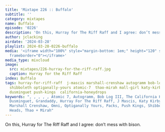 ```yaml
---
title: 'Mixtape 226 :: Buffalo'
subtitle: ''
category: mixtapes
name: Buffalo
episode: '0226'
description: 'On this, Hurray for The Riff Raff and I agree: don’t mess with bison.'
author: jclacking
airdate: '2024-03-28'
playlist: 2024-03-28-0226-buffalo
media: '<iframe width="100%" style="margin-bottom: 1em;" height="120" src="https://www.mixcloud.com/widget/iframe/?feed=%2Flouderthanwar%2Fthe-mixtape-226-buffalo-2024-03-28%2F&hide_artwork=1&hide_cover=1&light=1"
  frameborder="0"></iframe>'
media_type: mixcloud
image:
  src: mixtapes/226-hurray-for-the-riff-raff.jpg
  caption: Hurray for the Riff Raff
index: Buffalo
tags: hurray-for-riff-raff  j-mascis marshall-crenshaw autogramm bob-log-iii omni  grandaddy
  shibboleth optiganally-yours atomic-7  thao-mirah mall-girl katy-kirby  packs talking-heads
  dusminguet push-kings  california-honeydrops
keywords: ", , , , , Atomic 7, Autogramm, Bob Log III, The California Honeydrops,
  Dusminguet, Grandaddy, Hurray For The Riff Raff, J Mascis, Katy Kirby, Mall Girl,
  Marshall Crenshaw, Omni, Optiganally Yours, Packs, Push Kings, Shibboleth, Talking
  Heads, Thao + Mirah"
---
```

On this, Hurray for The Riff Raff and I agree: don’t mess with bison.
